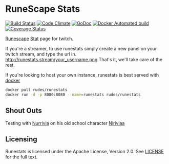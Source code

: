# RuneScape Stats
[![Build Status](https://travis-ci.org/rudes/runestats.svg?branch=master)](https://travis-ci.org/rudes/runestats)
[![Code Climate](https://codeclimate.com/github/rudes/runestats/badges/gpa.svg)](https://codeclimate.com/github/rudes/runestats)
[![GoDoc](https://godoc.org/github.com/rudes/runestats?status.svg)](https://godoc.org/github.com/rudes/runestats)
[![Docker Automated build](https://img.shields.io/docker/automated/rudes/runestats.svg?maxAge=2592000?style=plastic)](https://hub.docker.com/r/rudes/runestats)
[![Coverage Status](https://coveralls.io/repos/github/rudes/runestats/badge.svg?branch=master)](https://coveralls.io/github/rudes/runestats?branch=master)

[Runescape](http://www.runescape.com/) [Stat](http://runestats.stream/) page for twitch.

If you're a streamer, to use runestats simply create a new panel on your
twitch stream, and type the url in.
    http://runestats.stream/your_username.png
That's it, we'll take care of the rest.

If you're looking to host your own instance,
runestats is best served with [docker](https://docker.com/)
```bash
docker pull rudes/runestats
docker run -d -p 8080:8080 --name=runestats rudes/runestats
```

## Shout Outs

Testing with [Nurrivia](https://www.twitch.tv/nurrivia) on his old school
character [Niriviaa](http://services.runescape.com/m=hiscore_oldschool/hiscorepersonal.ws?user1=niriviaa)

## Licensing

Runestats is licensed under the Apache License, Version 2.0. 
See [LICENSE](https://github.com/rudes/runestats/blob/master/LICENSE) for the full text.
